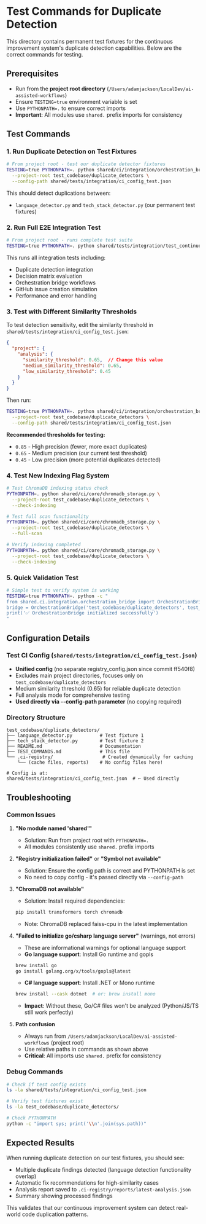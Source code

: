 # Test Commands for Duplicate Detection

This directory contains permanent test fixtures for the continuous improvement system's duplicate detection capabilities. Below are the correct commands for testing.

## Prerequisites

- Run from the **project root directory** (`/Users/adamjackson/LocalDev/ai-assisted-workflows`)
- Ensure `TESTING=true` environment variable is set
- Use `PYTHONPATH=.` to ensure correct imports
- **Important**: All modules use `shared.` prefix imports for consistency

## Test Commands

### 1. Run Duplicate Detection on Test Fixtures

```bash
# From project root - test our duplicate detector fixtures
TESTING=true PYTHONPATH=. python shared/ci/integration/orchestration_bridge.py \
  --project-root test_codebase/duplicate_detectors \
  --config-path shared/tests/integration/ci_config_test.json
```

This should detect duplications between:
- `language_detector.py` and `tech_stack_detector.py` (our permanent test fixtures)

### 2. Run Full E2E Integration Test

```bash
# From project root - runs complete test suite
TESTING=true PYTHONPATH=. python shared/tests/integration/test_continuous_improvement_e2e.py
```

This runs all integration tests including:
- Duplicate detection integration
- Decision matrix evaluation
- Orchestration bridge workflows
- GitHub issue creation simulation
- Performance and error handling

### 3. Test with Different Similarity Thresholds

To test detection sensitivity, edit the similarity threshold in `shared/tests/integration/ci_config_test.json`:

```json
{
  "project": {
    "analysis": {
      "similarity_threshold": 0.65,  // Change this value
      "medium_similarity_threshold": 0.65,
      "low_similarity_threshold": 0.45
    }
  }
}
```

Then run:
```bash
TESTING=true PYTHONPATH=. python shared/ci/integration/orchestration_bridge.py \
  --project-root test_codebase/duplicate_detectors \
  --config-path shared/tests/integration/ci_config_test.json
```

**Recommended thresholds for testing:**
- `0.85` - High precision (fewer, more exact duplicates)
- `0.65` - Medium precision (our current test threshold)
- `0.45` - Low precision (more potential duplicates detected)

### 4. Test New Indexing Flag System

```bash
# Test ChromaDB indexing status check
PYTHONPATH=. python shared/ci/core/chromadb_storage.py \
  --project-root test_codebase/duplicate_detectors \
  --check-indexing

# Test full scan functionality
PYTHONPATH=. python shared/ci/core/chromadb_storage.py \
  --project-root test_codebase/duplicate_detectors \
  --full-scan

# Verify indexing completed
PYTHONPATH=. python shared/ci/core/chromadb_storage.py \
  --project-root test_codebase/duplicate_detectors \
  --check-indexing
```

### 5. Quick Validation Test

```bash
# Simple test to verify system is working
TESTING=true PYTHONPATH=. python -c "
from shared.ci.integration.orchestration_bridge import OrchestrationBridge
bridge = OrchestrationBridge('test_codebase/duplicate_detectors', test_mode=True, config_path='shared/tests/integration/ci_config_test.json')
print('✅ OrchestrationBridge initialized successfully')
"
```

## Configuration Details

### Test CI Config (`shared/tests/integration/ci_config_test.json`)
- **Unified config** (no separate registry_config.json since commit ff540f8)
- Excludes main project directories, focuses only on `test_codebase/duplicate_detectors`
- Medium similarity threshold (0.65) for reliable duplicate detection
- Full analysis mode for comprehensive testing
- **Used directly via --config-path parameter** (no copying required)

### Directory Structure
```
test_codebase/duplicate_detectors/
├── language_detector.py          # Test fixture 1
├── tech_stack_detector.py        # Test fixture 2
├── README.md                     # Documentation
├── TEST_COMMANDS.md              # This file
└── .ci-registry/                  # Created dynamically for caching
    └── (cache files, reports)    # No config files here!

# Config is at:
shared/tests/integration/ci_config_test.json  # ← Used directly
```

## Troubleshooting

### Common Issues

1. **"No module named 'shared'"**
   - Solution: Run from project root with `PYTHONPATH=.`
   - All modules consistently use `shared.` prefix imports

2. **"Registry initialization failed"** or **"Symbol not available"**
   - Solution: Ensure the config path is correct and PYTHONPATH is set
   - No need to copy config - it's passed directly via `--config-path`

3. **"ChromaDB not available"**
   - Solution: Install required dependencies:
   ```bash
   pip install transformers torch chromadb
   ```
   - Note: ChromaDB replaced faiss-cpu in the latest implementation

4. **"Failed to initialize go/csharp language server"** (warnings, not errors)
   - These are informational warnings for optional language support
   - **Go language support**: Install Go runtime and gopls
   ```bash
   brew install go
   go install golang.org/x/tools/gopls@latest
   ```
   - **C# language support**: Install .NET or Mono runtime
   ```bash
   brew install --cask dotnet  # or: brew install mono
   ```
   - **Impact**: Without these, Go/C# files won't be analyzed (Python/JS/TS still work perfectly)

5. **Path confusion**
   - Always run from `/Users/adamjackson/LocalDev/ai-assisted-workflows` (project root)
   - Use relative paths in commands as shown above
   - **Critical**: All imports use `shared.` prefix for consistency

### Debug Commands

```bash
# Check if test config exists
ls -la shared/tests/integration/ci_config_test.json

# Verify test fixtures exist
ls -la test_codebase/duplicate_detectors/

# Check PYTHONPATH
python -c "import sys; print('\\n'.join(sys.path))"
```

## Expected Results

When running duplicate detection on our test fixtures, you should see:
- Multiple duplicate findings detected (language detection functionality overlap)
- Automatic fix recommendations for high-similarity cases
- Analysis report saved to `.ci-registry/reports/latest-analysis.json`
- Summary showing processed findings

This validates that our continuous improvement system can detect real-world code duplication patterns.
